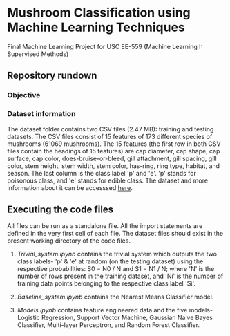 # Mushroom Classification using Machine Learning Techniques

Final Machine Learning Project for USC EE-559 (Machine Learning I: Supervised Methods)

## Repository rundown

### Objective

### Dataset information
The dataset folder contains two CSV files (2.47 MB): training and testing datasets. The CSV files consist of 15 features of 173 different species of mushrooms (61069 mushrooms). The 15 features (the first row in both CSV files contain the headings of 15 features) are cap diameter, cap shape, cap surface, cap color, does-bruise-or-bleed, gill attachment, gill spacing, gill color, stem height, stem width, stem color, has-ring, ring type, habitat, and season. The last column is the class label 'p' and 'e'. 'p' stands for poisonous class, and 'e' stands for edible class.
The dataset and more information about it can be accesssed [here]({https://archive.ics.uci.edu/ml/datasets/Secondary+Mushroom+Dataset).

## Executing the code files
All files can be run as a standalone file. All the import statements are defined in the very first cell of each file. The dataset files should exist in the present working directory of the code files. 

1) *Trivial_system.ipynb* contains the trivial system which outputs the two class labels- 'p' \& 'e' at random (on the testing dataset) using the respective probabilities: S0 = N0 / N and S1 = N1 / N; where 'N' is the number of rows present in the training dataset, and 'Ni' is the number of training data points belonging to the respective class label 'Si'.

2) *Baseline_system.ipynb* contains the Nearest Means Classifier model.

3) *Models.ipynb* contains feature engineered data and the five models- Logistic Regression, Support Vector Machine, Gaussian Naive Bayes Classifier, Multi-layer Perceptron, and Random Forest Classifier.  
